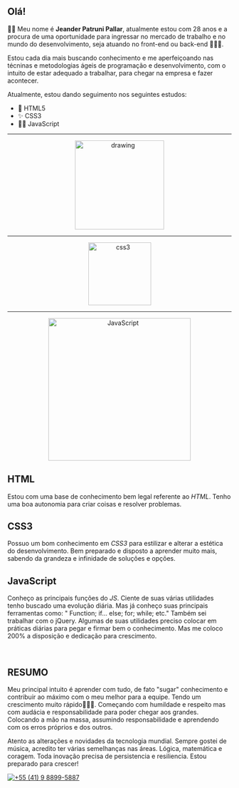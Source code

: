 ## Olá!

👨‍💻 Meu nome é **Jeander Patruni Pallar**, atualmente estou com 28 anos e a procura de uma oportunidade para ingressar no mercado de trabalho e no mundo do desenvolvimento, seja atuando no front-end ou back-end 🚀🚀🚀.

Estou cada dia mais buscando conhecimento e me aperfeiçoando nas técninas e metodologias ágeis de programação e desenvolvimento, com o intuito de estar adequado a trabalhar, para chegar na empresa e fazer acontecer.

Atualmente, estou dando seguimento nos seguintes estudos:

- 🦾 HTML5
- ✨ CSS3
- 🧑‍🚀 JavaScript

<hr/>

<p align="center">
  <img src="https://upload.wikimedia.org/wikipedia/commons/thumb/6/61/HTML5_logo_and_wordmark.svg/1200px-HTML5_logo_and_wordmark.svg.png" alt="drawing" width="200"/><hr>
</p>
<p align="center">
  <img src="https://logodownload.org/wp-content/uploads/2017/04/css-3-logo.png" alt="css3" width="141"/><hr>
</p>
<p align="center"> 
  <img src="https://marcas-logos.net/wp-content/uploads/2020/11/JavaScript-logo.png" alt="JavaScript" width="320"/>
</p>

<h2>HTML</h2>
<p>Estou com uma base de conhecimento bem legal referente ao <i>HTML</i>. 
  Tenho uma boa autonomia para criar coisas e resolver problemas.
</p>

<h2>CSS3</h2>
<p>Possuo um bom conhecimento em <i>CSS3</i> para estilizar e alterar a estética do desenvolvimento. 
  Bem preparado e disposto a aprender muito mais, sabendo da grandeza e infinidade de soluções e opções.
</p>

<h2>JavaScript</h2>
<p>Conheço as principais funções do <i>JS</i>.
  Ciente de suas várias utilidades tenho buscado uma evolução diária. Mas já conheço suas principais ferramentas como: " Function; if... else; for; while; etc."
  Também sei trabalhar com o jQuery.
  Algumas de suas utilidades preciso colocar em práticas diárias para pegar e firmar bem o conhecimento. Mas me coloco 200% a disposição e dedicação para crescimento.
</p>
<br>

<h2>RESUMO</h2>
<p>Meu principal intuito é aprender com tudo, de fato "sugar" conhecimento e contribuir ao máximo com o meu melhor para a equipe. Tendo um crescimento  muito rápido🦾🚀🚀.
  Começando com humildade e respeito mas com audácia e responsabilidade para poder chegar aos grandes. Colocando a mão na massa, assumindo responsabilidade e aprendendo com os erros próprios e dos outros.
</p>
<p>Atento as alterações e novidades da tecnologia mundial. Sempre gostei de música, acredito ter várias semelhanças nas áreas. Lógica, matemática e coragem. 
  Toda inovação precisa de persistencia e resiliencia. Estou preparado para crescer!
</p>

<a href="tel:+55 (41) 9 8899-5887" target="_blank">
							<img src="img/telefone.png" title="+55 (41) 9 8899-5887"/>
						</a>

